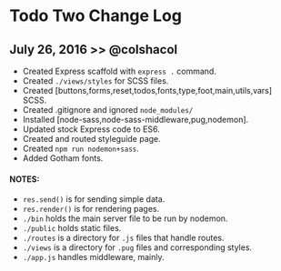 # Todo Two Change Log


## July 26, 2016 >> @colshacol
- Created Express scaffold with `express .` command.
- Created `./views/styles` for SCSS files.
- Created [buttons,forms,reset,todos,fonts,type,foot,main,utils,vars] SCSS.
- Created .gitignore and ignored `node_modules/`
- Installed [node-sass,node-sass-middleware,pug,nodemon].
- Updated stock Express code to ES6.
- Created and routed styleguide page.
- Created `npm run nodemon+sass`.
- Added Gotham fonts.

#### NOTES:
- `res.send()` is for sending simple data.
- `res.render()` is for rendering pages.
- `./bin` holds the main server file to be run by nodemon.
- `./public` holds static files.
- `./routes` is a directory for `.js` files that handle routes.
- `./views` is a directory for `.pug` files and corresponding styles.
- `./app.js` handles middleware, mainly.
